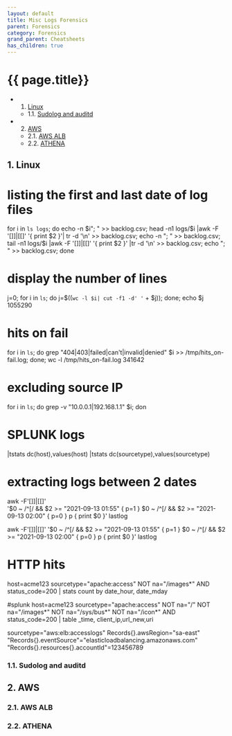 ```yaml
---
layout: default
title: Misc Logs Forensics
parent: Forensics
category: Forensics
grand_parent: Cheatsheets
has_children: true
---
```

# {{ page.title}}

<!-- vscode-markdown-toc -->
* 1. [Linux](#Linux)
	* 1.1. [Sudolog and auditd](#Sudologandauditd)
* 2. [AWS](#AWS)
	* 2.1. [AWS ALB](#AWSALB)
	* 2.2. [ATHENA](#ATHENA)

<!-- vscode-markdown-toc-config
	numbering=true
	autoSave=true
	/vscode-markdown-toc-config -->
<!-- /vscode-markdown-toc -->

##  1. <a name='Linux'></a>Linux

# listing the first and last date of log files 
for i in `ls logs`; do echo -n $i"; " >> backlog.csv; head -n1 logs/$i |awk -F '[]]|[[]' '{ print $2 }'| tr -d '\n' >> backlog.csv; echo -n "; " >> backlog.csv; tail -n1 logs/$i |awk -F '[]]|[[]' '{ print $2 }' |tr -d '\n' >> backlog.csv; echo "; " >> backlog.csv; done

# display the number of lines
j=0; for i in `ls`; do j=$((`wc -l $i| cut -f1 -d' '` + $j)); done; echo $j
1055290

# hits on fail
for i in `ls`; do grep "404\|403\|failed\|can't\|invalid\|denied" $i >> /tmp/hits_on-fail.log; done; wc -l /tmp/hits_on-fail.log
341642

# excluding source IP
for i in `ls`; do grep -v "10.0.0.1\|192.168.1.1" $i; don

# SPLUNK logs
|tstats dc(host),values(host)
|tstats dc(sourcetype),values(sourcetype)

# extracting logs between 2 dates
awk -F'[]]|[[]' \
  '$0 ~ /^\[/ && $2 >= "2021-09-13 01:55" { p=1 }
   $0 ~ /^\[/ && $2 >= "2021-09-13 02:00" { p=0 }
                                        p { print $0 }' lastlog

awk -F'[]]|[[]' '$0 ~ /^\[/ && $2 >= "2021-09-13 01:55" { p=1 } $0 ~ /^\[/ && $2 >= "2021-09-13 02:00" { p=0 } p { print $0 }' lastlog

# HTTP hits
host=acme123 sourcetype="apache:access" NOT na="/images*" AND status_code=200 | stats count by date_hour, date_mday

#splunk 
host=acme123 sourcetype="apache:access" NOT na="/" NOT na="/images*" NOT na="/sys/bus*" NOT na="/icon*" AND status_code=200 | table _time, client_ip,url_new,uri

sourcetype="aws:elb:accesslogs" Records{}.awsRegion="sa-east" "Records{}.eventSource"="elasticloadbalancing.amazonaws.com"
"Records{}.resources{}.accountId"=123456789


###  1.1. <a name='Sudologandauditd'></a>Sudolog and auditd

##  2. <a name='AWS'></a>AWS

###  2.1. <a name='AWSALB'></a>AWS ALB

###  2.2. <a name='ATHENA'></a>ATHENA
